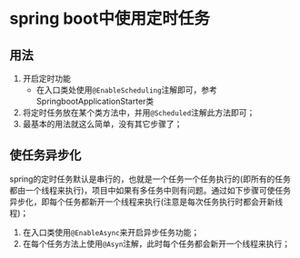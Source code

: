 # spring boot中使用定时任务

## 用法
1. 开启定时功能
    * 在入口类处使用`@EnableScheduling`注解即可，参考SpringbootApplicationStarter类
2. 将定时任务放在某个类方法中，并用`@Scheduled`注解此方法即可；
3. 最基本的用法就这么简单，没有其它步骤了；

## 使任务异步化
spring的定时任务默认是串行的，也就是一个任务一个任务执行的(即所有的任务都由一个线程来执行)，项目中如果有多任务中则有问题。通过如下步骤可使任务异步化，即每个任务都新开一个线程来执行(注意是每次任务执行时都会开新线程)；
1. 在入口类使用`@EnableAsync`来开启异步任务功能；
2. 在每个任务方法上使用`@Asyn`注解，此时每个任务都会新开一个线程来执行；